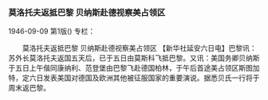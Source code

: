 ### 莫洛托夫返抵巴黎  贝纳斯赴德视察美占领区

1946-09-09
第1版()
专栏：

　　莫洛托夫返抵巴黎
    贝纳斯赴德视察美占领区
    【新华社延安六日电】巴黎讯：苏外长莫洛托夫返国五天后，已于五日由莫斯科飞抵巴黎。又讯：美国务卿贝纳斯于五日上午偕同康纳利、范登堡由巴黎飞赴德国柏林，于午后首途美占领区斯图加特，定六日发表美国对德国及欧洲其他被征服国家的重要演说。据悉贝氏一行将于周末返巴黎。
